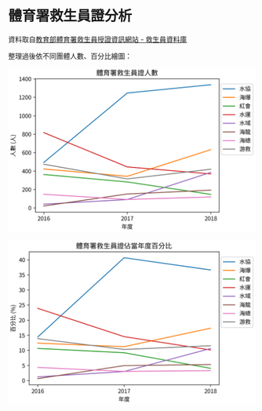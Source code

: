 # 體育署救生員證分析

資料取自[教育部體育署救生員授證資訊網站 - 救生員資料庫](<http://www.lifeguard.utaipei.edu.tw/D01.php>)  

整理過後依不同團體人數、百分比繪圖：

![](https://github.com/ttt50966/Lifeguard-analysis/blob/master/Lifeguard_number.png?raw=true)

![](https://github.com/ttt50966/Lifeguard-analysis/blob/master/Lifeguard_percentage.png?raw=true)